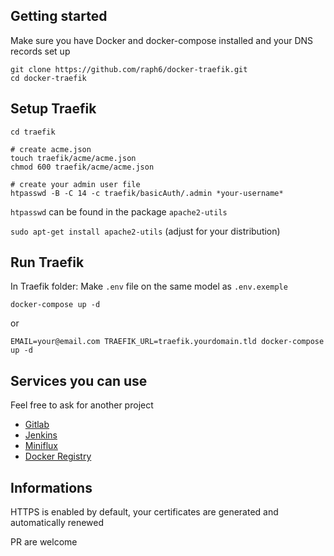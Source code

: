 ## Getting started

Make sure you have Docker and docker-compose installed and your DNS records set up

```shell
git clone https://github.com/raph6/docker-traefik.git
cd docker-traefik
```

## Setup Traefik
```shell
cd traefik

# create acme.json
touch traefik/acme/acme.json
chmod 600 traefik/acme/acme.json

# create your admin user file
htpasswd -B -C 14 -c traefik/basicAuth/.admin *your-username*
```

`htpasswd` can be found in the package `apache2-utils`

`sudo apt-get install apache2-utils` (adjust for your distribution)

## Run Traefik
In Traefik folder:
Make `.env` file on the same model as `.env.exemple`
```shell
docker-compose up -d
```

or

```shell
EMAIL=your@email.com TRAEFIK_URL=traefik.yourdomain.tld docker-compose up -d
```

## Services you can use

Feel free to ask for another project

- [Gitlab](gitlab)
- [Jenkins](jenkins)
- [Miniflux](miniflux)
- [Docker Registry](registry)


## Informations
HTTPS is enabled by default, your certificates are generated and automatically renewed

PR are welcome
